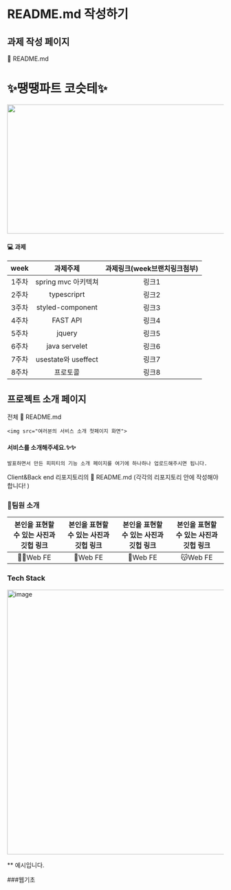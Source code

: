# README.md 작성하기

## 과제 작성 페이지 

💙 README.md 

# ✨땡땡파트 코슷테✨
 

<img src="https://user-images.githubusercontent.com/93020734/224770541-810ae061-8d17-46c7-8076-7a927fdc3f17.png" width="600" height="300" />

#### 💻 과제

|**week**|과제주제|과제링크(week브랜치링크첨부)|
|:---:|:---:|:---:|
|1주차|spring mvc 아키텍쳐|링크1|
|2주차|typescriprt|링크2|
|3주차|styled-component|링크3|
|4주차|FAST API|링크4|
|5주차|jquery|링크5|
|6주차|java servelet|링크6|
|7주차|usestate와 useffect|링크7|
|8주차|프로토콜|링크8|


## 프로젝트 소개 페이지

전체 💙 README.md 

    <img src="여러분의 서비스 소개 첫페이지 화면">

#### 서비스를 소개해주세요.✨✨

    발표하면서 만든 피피티의 기능 소개 페이지를 여기에 하나하나 업로드해주시면 됩니다.
    


Client&Back end 리포지토리의 💙 README.md (각각의 리포지토리 안에 작성해야 합니다! )

### 🙌팀원 소개

|**본인을 표현할 수 있는 사진과 깃헙 링크**|본인을 표현할 수 있는 사진과 깃헙 링크|본인을 표현할 수 있는 사진과 깃헙 링크|본인을 표현할 수 있는 사진과 깃헙 링크|
|:---:|:---:|:---:|:---:|
|🧚🏻Web FE|👼Web FE|👼Web FE|😽Web FE|

### Tech Stack

<img width="615" alt="image" src="https://user-images.githubusercontent.com/93020734/224799811-e0ca5ed5-04d7-4e4c-8fbe-7bb043207467.png">

** 예시입니다. 


###웹기초 

